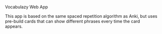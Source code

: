 Vocabulazy Web App

This app is based on the same spaced repetition algorithm as Anki, but uses pre-build cards that can show different phrases every time the card appears.
